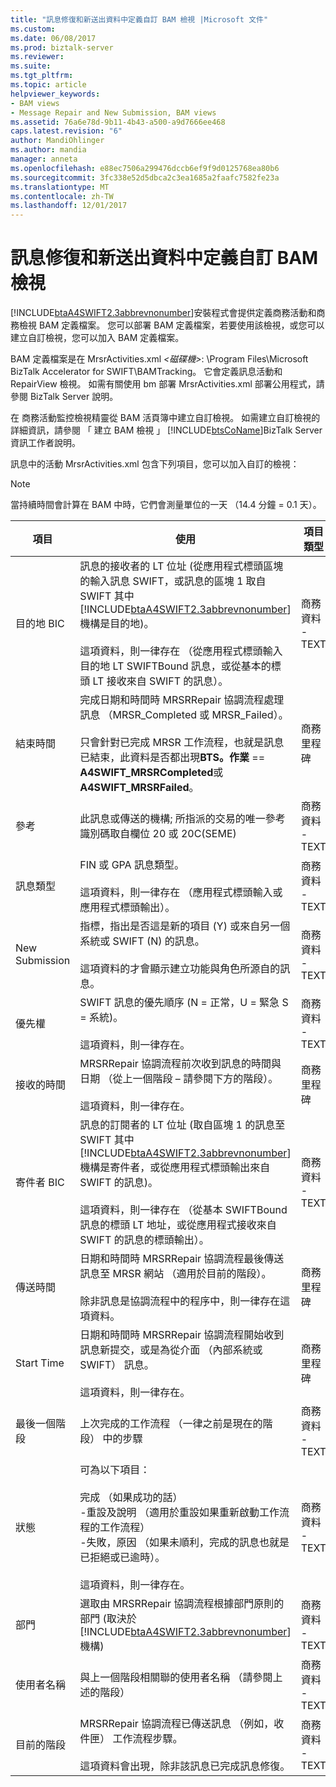 ```yaml
---
title: "訊息修復和新送出資料中定義自訂 BAM 檢視 |Microsoft 文件"
ms.custom: 
ms.date: 06/08/2017
ms.prod: biztalk-server
ms.reviewer: 
ms.suite: 
ms.tgt_pltfrm: 
ms.topic: article
helpviewer_keywords:
- BAM views
- Message Repair and New Submission, BAM views
ms.assetid: 76a6e78d-9b11-4b43-a500-a9d7666ee468
caps.latest.revision: "6"
author: MandiOhlinger
ms.author: mandia
manager: anneta
ms.openlocfilehash: e88ec7506a299476dccb6ef9f9d0125768ea80b6
ms.sourcegitcommit: 3fc338e52d5dbca2c3ea1685a2faafc7582fe23a
ms.translationtype: MT
ms.contentlocale: zh-TW
ms.lasthandoff: 12/01/2017
---
```

# <a name="defining-a-custom-bam-view-for-message-repair-and-new-submission-data"></a>訊息修復和新送出資料中定義自訂 BAM 檢視
[!INCLUDE[btaA4SWIFT2.3abbrevnonumber](../../includes/btaa4swift2-3abbrevnonumber-md.md)]安裝程式會提供定義商務活動和商務檢視 BAM 定義檔案。 您可以部署 BAM 定義檔案，若要使用該檢視，或您可以建立自訂檢視，您可以加入 BAM 定義檔案。  
  
 BAM 定義檔案是在 MrsrActivities.xml *\<磁碟機\>*: \Program Files\Microsoft BizTalk Accelerator for SWIFT\BAMTracking。 它會定義訊息活動和 RepairView 檢視。 如需有關使用 bm 部署 MrsrActivities.xml 部署公用程式，請參閱 BizTalk Server 說明。  
  
 在 商務活動監控檢視精靈從 BAM 活頁簿中建立自訂檢視。 如需建立自訂檢視的詳細資訊，請參閱 「 建立 BAM 檢視 」 [!INCLUDE[btsCoName](../../includes/btsconame-md.md)]BizTalk Server 資訊工作者說明。  
  
 訊息中的活動 MrsrActivities.xml 包含下列項目，您可以加入自訂的檢視：  
  
> [!NOTE]
>  當持續時間會計算在 BAM 中時，它們會測量單位的一天 （14.4 分鐘 = 0.1 天）。  
  
|項目|使用|項目類型|  
|----------|---------|---------------|  
|目的地 BIC|訊息的接收者的 LT 位址 (從應用程式標頭區塊的輸入訊息 SWIFT，或訊息的區塊 1 取自 SWIFT 其中[!INCLUDE[btaA4SWIFT2.3abbrevnonumber](../../includes/btaa4swift2-3abbrevnonumber-md.md)]機構是目的地)。<br /><br /> 這項資料，則一律存在 （從應用程式標頭輸入目的地 LT SWIFTBound 訊息，或從基本的標頭 LT 接收來自 SWIFT 的訊息）。|商務資料 - TEXT|  
|結束時間|完成日期和時間時 MRSRRepair 協調流程處理訊息 （MRSR_Completed 或 MRSR_Failed）。<br /><br /> 只會針對已完成 MRSR 工作流程，也就是訊息已結束，此資料是否都出現**BTS。作業** == **A4SWIFT_MRSRCompleted**或**A4SWIFT_MRSRFailed**。|商務里程碑|  
|參考|此訊息或傳送的機構; 所指派的交易的唯一參考識別碼取自欄位 20 或 20C(SEME)|商務資料 - TEXT|  
|訊息類型|FIN 或 GPA 訊息類型。<br /><br /> 這項資料，則一律存在 （應用程式標頭輸入或應用程式標頭輸出）。|商務資料 - TEXT|  
|New Submission|指標，指出是否這是新的項目 (Y) 或來自另一個系統或 SWIFT (N) 的訊息。<br /><br /> 這項資料的才會顯示建立功能與角色所源自的訊息。|商務資料 - TEXT|  
|優先權|SWIFT 訊息的優先順序 (N = 正常，U = 緊急 S = 系統)。<br /><br /> 這項資料，則一律存在。|商務資料 - TEXT|  
|接收的時間|MRSRRepair 協調流程前次收到訊息的時間與日期 （從上一個階段 – 請參閱下方的階段）。<br /><br /> 這項資料，則一律存在。|商務里程碑|  
|寄件者 BIC|訊息的訂閱者的 LT 位址 (取自區塊 1 的訊息至 SWIFT 其中[!INCLUDE[btaA4SWIFT2.3abbrevnonumber](../../includes/btaa4swift2-3abbrevnonumber-md.md)]機構是寄件者，或從應用程式標頭輸出來自 SWIFT 的訊息)。<br /><br /> 這項資料，則一律存在 （從基本 SWIFTBound 訊息的標頭 LT 地址，或從應用程式接收來自 SWIFT 的訊息的標頭輸出）。|商務資料 - TEXT|  
|傳送時間|日期和時間時 MRSRRepair 協調流程最後傳送訊息至 MRSR 網站 （適用於目前的階段）。<br /><br /> 除非訊息是協調流程中的程序中，則一律存在這項資料。|商務里程碑|  
|Start Time|日期和時間時 MRSRRepair 協調流程開始收到訊息新提交，或是為從介面 （內部系統或 SWIFT） 訊息。<br /><br /> 這項資料，則一律存在。|商務里程碑|  
|最後一個階段|上次完成的工作流程 （一律之前是現在的階段） 中的步驟|商務資料 - TEXT|  
|狀態|可為以下項目：<br /><br /> 完成 （如果成功的話）<br />-重設及說明 （適用於重設如果重新啟動工作流程的工作流程）<br />-失敗，原因 （如果未順利，完成的訊息也就是已拒絕或已逾時）。<br /><br /> 這項資料，則一律存在。|商務資料 - TEXT|  
|部門|選取由 MRSRRepair 協調流程根據部門原則的部門 (取決於[!INCLUDE[btaA4SWIFT2.3abbrevnonumber](../../includes/btaa4swift2-3abbrevnonumber-md.md)]機構)|商務資料 - TEXT|  
|使用者名稱|與上一個階段相關聯的使用者名稱 （請參閱上述的階段）|商務資料 - TEXT|  
|目前的階段|MRSRRepair 協調流程已傳送訊息 （例如，收件匣） 工作流程步驟。<br /><br /> 這項資料會出現，除非該訊息已完成訊息修復。|商務資料 - TEXT|